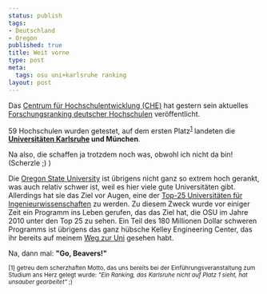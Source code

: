 ```yaml
--- 
status: publish
tags: 
- Deutschland
- Oregon
published: true
title: Weit vorne
type: post
meta: 
  tags: osu uni+karlsruhe ranking
layout: post
---
```

Das <a href="http://che.de/">Centrum für Hochschulentwicklung (CHE)</a> hat gestern sein aktuelles <a href="http://che.de/news.php?id=416">Forschungsranking deutscher Hochschulen</a> veröffentlicht.

59 Hochschulen wurden getestet, auf dem ersten Platz<sup><a href="#fn538-1">1</a></sup> landeten die <strong><a href="http://de.wikipedia.org/wiki/Universit%C3%A4t_Karlsruhe_%28TH%29">Universitäten Karlsruhe</a> und München</strong>.

Na also, die schaffen ja trotzdem noch was, obwohl ich nicht da bin! (Scherzle ;) )

Die <a href="http://en.wikipedia.org/wiki/Oregon_State_University">Oregon State University</a> ist übrigens nicht ganz so extrem hoch gerankt, was auch relativ schwer ist, weil es hier viele gute Universitäten gibt. Allerdings hat sie das Ziel vor Augen, eine der <a href="http://engr.oregonstate.edu/top25/">Top-25 Universitäten für Ingenieurwissenschaften</a> zu werden. Zu diesem Zweck wurde vor einiger Zeit ein Programm ins Leben gerufen, das das Ziel hat, die OSU im Jahre 2010 unter den Top 25 zu sehen. Ein Teil des 180 Millionen Dollar schweren Programms ist übrigens das ganz hübsche Kelley Engineering Center, das ihr bereits auf meinem <a href="/archives/2005/10/15/fotostrecke-der-weg-zur-uni/">Weg zur Uni</a> gesehen habt.

Na, dann mal: <strong>"Go, Beavers!"</strong>

<small><a name="fn538-1">[1]</a> getreu dem scherzhaften Motto, das uns bereits bei der Einführungsveranstaltung zum Studium ans Herz gelegt wurde: <em>"Ein Ranking, das Karlsruhe nicht auf Platz 1 sieht, hat unsauber gearbeitet"</em> ;)</small>
